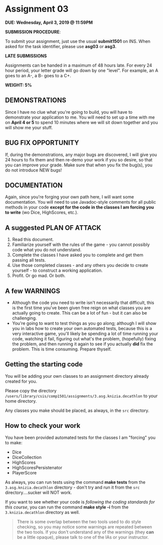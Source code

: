 # Assignment 03

**DUE: Wednesday, April 3, 2019 @ 11:59PM**

**SUBMISSION PROCEDURE**:

To submit your assignment, just use the usual **submit1501** on INS.
When asked for the task identifier, please use **asg03** or **asg3**.

**LATE SUBMISSIONS**

Assignments can be handed in a maximum of 48 hours late. For every 24 hour period, your letter grade will go down by one "level". For example, an A goes to an A-, a B- goes to a C+.

**WEIGHT: 5%**

## DEMONSTRATIONS

Since I have no clue what you're going to build, you will have to demonstrate your application to me. You will need to set up a time with me on **April 4 or 5** to spend 10 minutes where we will sit down together and you will show me your stuff.

## BUG FIX OPPORTUNITY

If, during the demonstrations, any major bugs are discovered, I will give you 24 hours to fix them and then re-demo your work if you so desire, so that you can improve your grade. Make sure that when you fix the bug(s), you do not introduce NEW bugs!

## DOCUMENTATION

Again, since you're forging your own path here, I will want some documentation. You will need to use Javadoc-style comments for all public methods in your code **except for the code in the classes I am forcing you to write** (wo Dice, HighScores, etc.).

## A suggested PLAN OF ATTACK

1. Read this document.
1. Familiarize yourself with the rules of the game - you cannot possibly code what you do not understand.
1. Complete the classes I have asked you to complete and get them passing all tests.
1. Use those completed classes - and any others you decide to create yourself - to construct a working application.
1. Profit. Or go mad. Or both.

## A few WARNINGS

- Although the code you need to write isn't necessarily that difficult, this is the first time you've been given free reign on what classes you are actually going to create. This can be a lot of fun - but it can also be challenging.
- You're going to want to test things as you go along; although I will show you in labs how to create your own automated tests, because this is a very interactive game, you'll likely be spending a lot of time running your code, watching it fail, figuring out what's the problem, (hopefully) fixing the problem, and then running it again to see if you actually **did** fix the problem. This is time consuming. Prepare thyself.

## Getting the starting code

You will be adding your own classes to an assignment directory already created for you.

Please copy the directory `/users/library/csis/comp1501/assignments/3.asg.knizia.decathlon` to your home directory.

Any classes you make should be placed, as always, in the `src` directory.

## How to check your work

You have been provided automated tests for the classes I am "forcing" you to make:

- Dice
- DiceCollection
- HighScores
- HighScoresPersistenator
- PlayerScore

As always, you can run tests using the command **make tests** from the `3.asg.knizia.decathlon` directory - don't try and run it from the `src` directory....sucker will NOT work.

If you want to see whether your code is _following the coding standards for this course_, you can run the command **make style -i** from the `3.knizia.decathlon` directory as well.

> There is some overlap between the two tools used to do style checking, so
> you may notice some warnings are repeated between the two tools. If you
> don't understand any of the warnings (they **can** be a little opaque),
> please talk to one of the IAs or your instructor.
